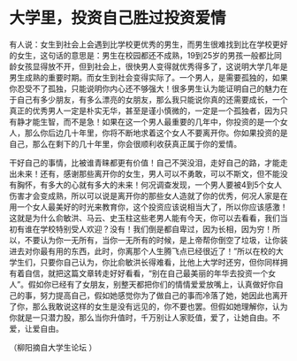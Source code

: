 # 大学里，投资自己胜过投资爱情

有人说：女生到社会上会遇到比学校更优秀的男生，而男生很难找到比在学校更好的女生，这句话的意思是：男生在校园都还不成熟，19到25岁的男孩一般都比同龄女孩显得放不开，但到社会上，很快男人变得就优秀得多了，这说明大学几年是男生成熟的重要时期。而女生到社会变得实际了。一个男人，是需要孤独的，如果你忍受不了孤独，只能说明你内心还不够强大！很多男生认为能证明自己的魅力在于自己有多少朋友，有多么漂亮的女朋友，那么我只能说你真的还需要成长，一个真正的优秀男人一定是朴实无华，甚至是谨小慎微的，一定是一个孤独者，因为只有静才能生智，而不是急！如果在这一个男人最重要的几年中，你投资的是一个女人，那么你后边几十年里，你将不断地求着这个女人不要离开你。你如果投资的是自己，那么在剩下的几十年里，你会很顺利收获真正属于你的爱情。 

干好自己的事情，比被谁青睐都更有价值！自己不哭没泪，走好自己的路，才能走出未来！还有，感谢那些离开你的女生，男人可以不勇敢，可以不斯文，但不能没有胸怀，有多大的心就有多大的未来！何况调查发现，一个男人要被4到5个女人伤害才会变成熟，所以可以说是离开你的那些女人造就了你的优秀，何况人家是在用一个女人最美好的时光来教育你，这个投资应该说相当大了，所以你应该感激！这就是为什么俞敏洪、马云、史玉柱这些老男人能有今天，你可以去看看，我们当初有谁在学校特别受人欢迎？没有！我们倒是都自卑过，因为长相，因为穷！所以，不要认为你一无所有，当你一无所有的时候，是上帝帮你倒空了垃圾，让你装进去对你最有用的东西，此时，你离那个人生腾飞点已经很近了！”所以在校的大学生们，只要你自己认为，你比俞敏洪长得难看，比他上大学时还穷，但你同样拥有着自信，就把这篇文章转走好好看看，“别在自己最美丽的年华去投资一个女人”。假如你已经有了女朋友，别整天都把你们的情情爱爱放嘴上，认真做好你自己的事，努力提高自己，假如她感觉你为了做自己的事而冷落了她，她因此也离开了你，那么我敢说这样的女生是没有远见的，你不要也罢。但假如她理解你，认为你就是一只潜力股，那么当你升值时，千万别让人家贬值，爱了，让她自由。不爱，让爱自由。 

（柳阳摘自大学生论坛 ）